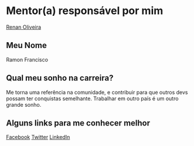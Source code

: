 # Mentor(a) responsável por mim

[Renan Oliveira](/mentores/perfis/renan_oliveira.md)

## Meu Nome

Ramon Francisco

## Qual meu sonho na carreira?

Me torna uma referência na comunidade, e contribuir para que outros devs possam ter conquistas semelhante. Trabalhar em outro país é um outro grande sonho. 

## Alguns links para me conhecer melhor

[Facebook](https://www.facebook.com/ramon.francisco.901)
[Twitter](https://twitter.com/FrontEndRamon)
[LinkedIn](https://www.linkedin.com/in/ramon-f-354340125?trk=nav_responsive_tab_profile_pic)
